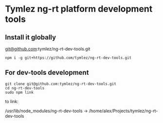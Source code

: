 # Tymlez ng-rt platform development tools

## Install it globally

git@github.com:tymlez/ng-rt-dev-tools.git
```
npm i -g git+https://github.com/tymlez/ng-rt-dev-tools.git
```

## For dev-tools development

```
git clone git@github.com:tymlez/ng-rt-dev-tools.git
cd ng-rt-dev-tools
sudo npm link
```

to link:

/usr/lib/node_modules/ng-rt-dev-tools -> /home/alex/Projects/tymlez/ng-rt-dev-tools

